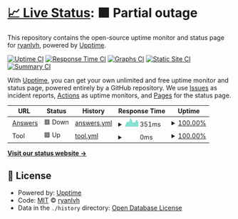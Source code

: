 # [📈 Live Status](https://demo.upptime.js.org): <!--live status--> **🟧 Partial outage**

This repository contains the open-source uptime monitor and status page for [ryanlvh](https://demo.upptime.js.org), powered by [Upptime](https://github.com/upptime/upptime).

[![Uptime CI](https://github.com/koj-co/upptime/workflows/Uptime%20CI/badge.svg)](https://github.com/koj-co/upptime/actions?query=workflow%3A%22Uptime+CI%22)
[![Response Time CI](https://github.com/koj-co/upptime/workflows/Response%20Time%20CI/badge.svg)](https://github.com/koj-co/upptime/actions?query=workflow%3A%22Response+Time+CI%22)
[![Graphs CI](https://github.com/koj-co/upptime/workflows/Graphs%20CI/badge.svg)](https://github.com/koj-co/upptime/actions?query=workflow%3A%22Graphs+CI%22)
[![Static Site CI](https://github.com/koj-co/upptime/workflows/Static%20Site%20CI/badge.svg)](https://github.com/koj-co/upptime/actions?query=workflow%3A%22Static+Site+CI%22)
[![Summary CI](https://github.com/koj-co/upptime/workflows/Summary%20CI/badge.svg)](https://github.com/koj-co/upptime/actions?query=workflow%3A%22Summary+CI%22)

With [Upptime](https://upptime.js.org), you can get your own unlimited and free uptime monitor and status page, powered entirely by a GitHub repository. We use [Issues](https://github.com/ryanlvh/monitor-forum-tool-uptime/issues) as incident reports, [Actions](https://github.com/ryanlvh/monitor-forum-tool-uptime/actions) as uptime monitors, and [Pages](https://demo.upptime.js.org) for the status page.

<!--start: status pages-->
<!-- This summary is generated by Upptime (https://github.com/upptime/upptime) -->
<!-- Do not edit this manually, your changes will be overwritten -->
<!-- prettier-ignore -->
| URL | Status | History | Response Time | Uptime |
| --- | ------ | ------- | ------------- | ------ |
| <img alt="" src="https://favicons.githubusercontent.com/answers.microsoft.com" height="13"> [Answers](https://answers.microsoft.com) | 🟥 Down | [answers.yml](https://github.com/ryanLvh/Monitor-forum-tool-uptime/commits/HEAD/history/answers.yml) | <details><summary><img alt="Response time graph" src="./graphs/answers/response-time-week.png" height="20"> 351ms</summary><br><a href="https://demo.upptime.js.org/history/answers"><img alt="Response time 358" src="https://img.shields.io/endpoint?url=https%3A%2F%2Fraw.githubusercontent.com%2FryanLvh%2FMonitor-forum-tool-uptime%2FHEAD%2Fapi%2Fanswers%2Fresponse-time.json"></a><br><a href="https://demo.upptime.js.org/history/answers"><img alt="24-hour response time 281" src="https://img.shields.io/endpoint?url=https%3A%2F%2Fraw.githubusercontent.com%2FryanLvh%2FMonitor-forum-tool-uptime%2FHEAD%2Fapi%2Fanswers%2Fresponse-time-day.json"></a><br><a href="https://demo.upptime.js.org/history/answers"><img alt="7-day response time 351" src="https://img.shields.io/endpoint?url=https%3A%2F%2Fraw.githubusercontent.com%2FryanLvh%2FMonitor-forum-tool-uptime%2FHEAD%2Fapi%2Fanswers%2Fresponse-time-week.json"></a><br><a href="https://demo.upptime.js.org/history/answers"><img alt="30-day response time 323" src="https://img.shields.io/endpoint?url=https%3A%2F%2Fraw.githubusercontent.com%2FryanLvh%2FMonitor-forum-tool-uptime%2FHEAD%2Fapi%2Fanswers%2Fresponse-time-month.json"></a><br><a href="https://demo.upptime.js.org/history/answers"><img alt="1-year response time 358" src="https://img.shields.io/endpoint?url=https%3A%2F%2Fraw.githubusercontent.com%2FryanLvh%2FMonitor-forum-tool-uptime%2FHEAD%2Fapi%2Fanswers%2Fresponse-time-year.json"></a></details> | <details><summary><a href="https://demo.upptime.js.org/history/answers">100.00%</a></summary><a href="https://demo.upptime.js.org/history/answers"><img alt="All-time uptime 100.00%" src="https://img.shields.io/endpoint?url=https%3A%2F%2Fraw.githubusercontent.com%2FryanLvh%2FMonitor-forum-tool-uptime%2FHEAD%2Fapi%2Fanswers%2Fuptime.json"></a><br><a href="https://demo.upptime.js.org/history/answers"><img alt="24-hour uptime 99.99%" src="https://img.shields.io/endpoint?url=https%3A%2F%2Fraw.githubusercontent.com%2FryanLvh%2FMonitor-forum-tool-uptime%2FHEAD%2Fapi%2Fanswers%2Fuptime-day.json"></a><br><a href="https://demo.upptime.js.org/history/answers"><img alt="7-day uptime 100.00%" src="https://img.shields.io/endpoint?url=https%3A%2F%2Fraw.githubusercontent.com%2FryanLvh%2FMonitor-forum-tool-uptime%2FHEAD%2Fapi%2Fanswers%2Fuptime-week.json"></a><br><a href="https://demo.upptime.js.org/history/answers"><img alt="30-day uptime 100.00%" src="https://img.shields.io/endpoint?url=https%3A%2F%2Fraw.githubusercontent.com%2FryanLvh%2FMonitor-forum-tool-uptime%2FHEAD%2Fapi%2Fanswers%2Fuptime-month.json"></a><br><a href="https://demo.upptime.js.org/history/answers"><img alt="1-year uptime 100.00%" src="https://img.shields.io/endpoint?url=https%3A%2F%2Fraw.githubusercontent.com%2FryanLvh%2FMonitor-forum-tool-uptime%2FHEAD%2Fapi%2Fanswers%2Fuptime-year.json"></a></details>
| <img alt="" src="https://favicons.githubusercontent.com/null" height="13"> Tool | 🟩 Up | [tool.yml](https://github.com/ryanLvh/Monitor-forum-tool-uptime/commits/HEAD/history/tool.yml) | <details><summary><img alt="Response time graph" src="./graphs/tool/response-time-week.png" height="20"> 0ms</summary><br><a href="https://demo.upptime.js.org/history/tool"><img alt="Response time 1360" src="https://img.shields.io/endpoint?url=https%3A%2F%2Fraw.githubusercontent.com%2FryanLvh%2FMonitor-forum-tool-uptime%2FHEAD%2Fapi%2Ftool%2Fresponse-time.json"></a><br><a href="https://demo.upptime.js.org/history/tool"><img alt="24-hour response time 0" src="https://img.shields.io/endpoint?url=https%3A%2F%2Fraw.githubusercontent.com%2FryanLvh%2FMonitor-forum-tool-uptime%2FHEAD%2Fapi%2Ftool%2Fresponse-time-day.json"></a><br><a href="https://demo.upptime.js.org/history/tool"><img alt="7-day response time 0" src="https://img.shields.io/endpoint?url=https%3A%2F%2Fraw.githubusercontent.com%2FryanLvh%2FMonitor-forum-tool-uptime%2FHEAD%2Fapi%2Ftool%2Fresponse-time-week.json"></a><br><a href="https://demo.upptime.js.org/history/tool"><img alt="30-day response time 0" src="https://img.shields.io/endpoint?url=https%3A%2F%2Fraw.githubusercontent.com%2FryanLvh%2FMonitor-forum-tool-uptime%2FHEAD%2Fapi%2Ftool%2Fresponse-time-month.json"></a><br><a href="https://demo.upptime.js.org/history/tool"><img alt="1-year response time 1360" src="https://img.shields.io/endpoint?url=https%3A%2F%2Fraw.githubusercontent.com%2FryanLvh%2FMonitor-forum-tool-uptime%2FHEAD%2Fapi%2Ftool%2Fresponse-time-year.json"></a></details> | <details><summary><a href="https://demo.upptime.js.org/history/tool">100.00%</a></summary><a href="https://demo.upptime.js.org/history/tool"><img alt="All-time uptime 100.00%" src="https://img.shields.io/endpoint?url=https%3A%2F%2Fraw.githubusercontent.com%2FryanLvh%2FMonitor-forum-tool-uptime%2FHEAD%2Fapi%2Ftool%2Fuptime.json"></a><br><a href="https://demo.upptime.js.org/history/tool"><img alt="24-hour uptime 100.00%" src="https://img.shields.io/endpoint?url=https%3A%2F%2Fraw.githubusercontent.com%2FryanLvh%2FMonitor-forum-tool-uptime%2FHEAD%2Fapi%2Ftool%2Fuptime-day.json"></a><br><a href="https://demo.upptime.js.org/history/tool"><img alt="7-day uptime 100.00%" src="https://img.shields.io/endpoint?url=https%3A%2F%2Fraw.githubusercontent.com%2FryanLvh%2FMonitor-forum-tool-uptime%2FHEAD%2Fapi%2Ftool%2Fuptime-week.json"></a><br><a href="https://demo.upptime.js.org/history/tool"><img alt="30-day uptime 100.00%" src="https://img.shields.io/endpoint?url=https%3A%2F%2Fraw.githubusercontent.com%2FryanLvh%2FMonitor-forum-tool-uptime%2FHEAD%2Fapi%2Ftool%2Fuptime-month.json"></a><br><a href="https://demo.upptime.js.org/history/tool"><img alt="1-year uptime 100.00%" src="https://img.shields.io/endpoint?url=https%3A%2F%2Fraw.githubusercontent.com%2FryanLvh%2FMonitor-forum-tool-uptime%2FHEAD%2Fapi%2Ftool%2Fuptime-year.json"></a></details>

<!--end: status pages-->

[**Visit our status website →**](https://demo.upptime.js.org)

## 📄 License

- Powered by: [Upptime](https://github.com/upptime/upptime)
- Code: [MIT](./LICENSE) © [ryanlvh](https://demo.upptime.js.org)
- Data in the `./history` directory: [Open Database License](https://opendatacommons.org/licenses/odbl/1-0/)
